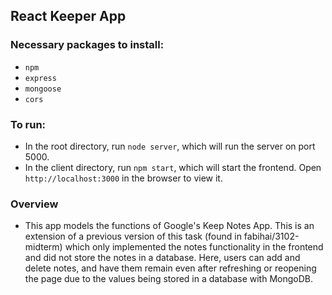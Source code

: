 <h2>React Keeper App</h2>

<h3>Necessary packages to install:</h3>
<ul>
  <li><code>npm</code></li>
  <li><code>express</code></li>
  <li><code>mongoose</code></li>
  <li><code>cors</code></li>
</ul>

<h3>To run:</h3>
<ul>
  <li>In the root directory, run <code>node server</code>, which will run the server on port 5000.</li>
  <li>In the client directory, run <code>npm start</code>, which will start the frontend.
  Open <code>http://localhost:3000</code> in the browser to view it.</li>
</ul>

<h3>Overview</h3>
<ul>
  <li>This app models the functions of Google's Keep Notes App. This is an extension of
  a previous version of this task (found in fabihai/3102-midterm) which only implemented
  the notes functionality in the frontend and did not store the notes in a database.
  Here, users can add and delete notes, and have them remain even after refreshing or
  reopening the page due to the values being stored in a database with MongoDB.</li>
</ul>
